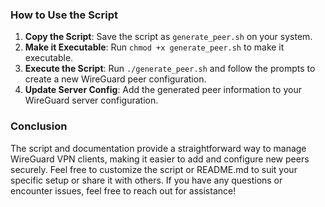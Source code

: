 ### How to Use the Script

1. **Copy the Script**: Save the script as `generate_peer.sh` on your system.
2. **Make it Executable**: Run `chmod +x generate_peer.sh` to make it executable.
3. **Execute the Script**: Run `./generate_peer.sh` and follow the prompts to create a new WireGuard peer configuration.
4. **Update Server Config**: Add the generated peer information to your WireGuard server configuration.

### Conclusion

The script and documentation provide a straightforward way to manage WireGuard VPN clients, making it easier to add and configure new peers securely. Feel free to customize the script or README.md to suit your specific setup or share it with others. If you have any questions or encounter issues, feel free to reach out for assistance!
